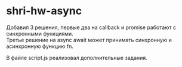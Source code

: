 # shri-hw-async

Добавил 3 решения, первые два на callback и promise работают с синхронными функциями.  
Третье решение на async await может принимать синхронную и асинхронную функцию fn.

В файле script.js реализовал дополнительные задания.
